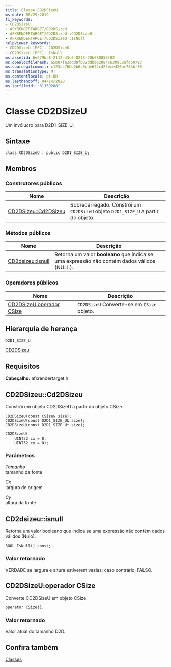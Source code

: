 ```yaml
---
title: Classe CD2DSizeU
ms.date: 08/29/2019
f1_keywords:
- CD2DSizeU
- AFXRENDERTARGET/CD2DSizeU
- AFXRENDERTARGET/CD2DSizeU::CD2DSizeU
- AFXRENDERTARGET/CD2DSizeU::IsNull
helpviewer_keywords:
- CD2DSizeU [MFC], CD2DSizeU
- CD2DSizeU [MFC], IsNull
ms.assetid: 6e679ba8-2112-43c3-8275-70b660856f02
ms.openlocfilehash: a5b87fe2ddd8fb32ddbbb2884c630952afdb079c
ms.sourcegitcommit: c123cc76bb2b6c5cde6f4c425ece420ac733bf70
ms.translationtype: MT
ms.contentlocale: pt-BR
ms.lasthandoff: 04/14/2020
ms.locfileid: "81359288"
---
```

# <a name="cd2dsizeu-class"></a>Classe CD2DSizeU

Um invólucro para D2D1_SIZE_U.

## <a name="syntax"></a>Sintaxe

```
class CD2DSizeU : public D2D1_SIZE_U;
```

## <a name="members"></a>Membros

### <a name="public-constructors"></a>Construtores públicos

|Nome|Descrição|
|----------|-----------------|
|[CD2DSizeu::Cd2DSizeu](#cd2dsizeu)|Sobrecarregado. Constrói um `CD2DSizeU` objeto `D2D1_SIZE_U` a partir do objeto.|

### <a name="public-methods"></a>Métodos públicos

|Nome|Descrição|
|----------|-----------------|
|[CD2dsizeu::isnull](#isnull)|Retorna um valor **booleano** que indica se uma expressão não contém dados válidos (NULL).|

### <a name="public-operators"></a>Operadores públicos

|Nome|Descrição|
|----------|-----------------|
|[CD2DSizeU:operador CSize](#operator_csize)|`CD2DSizeU` Converte-se em `CSize` objeto.|

## <a name="inheritance-hierarchy"></a>Hierarquia de herança

`D2D1_SIZE_U`

[CD2DSizeu](../../mfc/reference/cd2dsizeu-class.md)

## <a name="requirements"></a>Requisitos

**Cabeçalho:** afxrendertarget.h

## <a name="cd2dsizeucd2dsizeu"></a><a name="cd2dsizeu"></a>CD2DSizeu::Cd2DSizeu

Constrói um objeto CD2DSizeU a partir do objeto CSize.

```
CD2DSizeU(const CSize& size);
CD2DSizeU(const D2D1_SIZE_U& size);
CD2DSizeU(const D2D1_SIZE_U* size);

CD2DSizeU(
    UINT32 cx = 0,
    UINT32 cy = 0);
```

### <a name="parameters"></a>Parâmetros

*Tamanho*<br/>
tamanho da fonte

*Cx*<br/>
largura de origem

*Cy*<br/>
altura da fonte

## <a name="cd2dsizeuisnull"></a><a name="isnull"></a>CD2dsizeu::isnull

Retorna um valor booleano que indica se uma expressão não contém dados válidos (Nulo).

```
BOOL IsNull() const;
```

### <a name="return-value"></a>Valor retornado

VERDADE se largura e altura estiverem vazias; caso contrário, FALSO.

## <a name="cd2dsizeuoperator-csize"></a><a name="operator_csize"></a>CD2DSizeU:operador CSize

Converte CD2DSizeU em objeto CSize.

```
operator CSize();
```

### <a name="return-value"></a>Valor retornado

Valor atual do tamanho D2D.

## <a name="see-also"></a>Confira também

[Classes](../../mfc/reference/mfc-classes.md)
